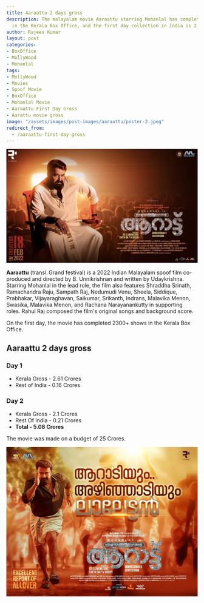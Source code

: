 ```yaml
---
title: Aaraattu 2 days gross
description: The malayalam movie Aaraattu starring Mohanlal has completed 2300+ shows
  in the Kerala Box Office, and the first day collection in India is 2.77 Crores.
author: Rajeev Kumar
layout: post
categories:
- BoxOffice
- MollyWood
- Mohanlal
tags:
- MollyWood
- Movies
- Spoof Movie
- BoxOffice
- Mohanlal Movie
- Aaraattu First Day Gross
- Aarattu movie gross
image: "/assets/images/post-images/aaraattu/poster-2.jpeg"
redirect_from:
  - /aaraattu-first-day-gross
---
```


![Aaraattu featured image](/assets/images/post-images/aaraattu/poster-2.jpeg)

**Aaraattu** (transl. Grand festival) is a 2022 Indian Malayalam spoof film co-produced and directed by B. Unnikrishnan and written by Udaykrishna. Starring Mohanlal in the lead role, the film also features Shraddha Srinath, Ramachandra Raju, Sampath Raj, Nedumudi Venu, Sheela, Siddique, Prabhakar, Vijayaraghavan, Saikumar, Srikanth, Indrans, Malavika Menon, Swasika, Malavika Menon, and Rachana Narayanankutty in supporting roles. Rahul Raj composed the film's original songs and background score. 

On the first day, the movie has completed 2300+ shows in the Kerala Box Office. 

## Aaraattu 2 days gross
### Day 1
- Kerala Gross - 2.61 Crores
- Rest of India - 0.16 Crores

### Day 2
- Kerala Gross - 2.1 Crores
- Rest Of India - 0.21 Crores
- **Total - 5.08 Crores**

The movie was made on a budget of 25 Crores.

![Aaraattu featured image](/assets/images/post-images/aaraattu/poster-1.jpeg)
